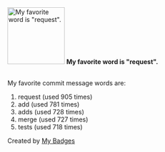 <img src="https://my-badges.github.io/my-badges/favorite-word.png" alt="My favorite word is &quot;request&quot;." title="My favorite word is &quot;request&quot;." width="128">
<strong>My favorite word is &quot;request&quot;.</strong>
<br><br>

My favorite commit message words are:

1. request (used 905 times)
2. add (used 781 times)
3. adds (used 728 times)
4. merge (used 727 times)
5. tests (used 718 times)


Created by <a href="https://github.com/my-badges/my-badges">My Badges</a>